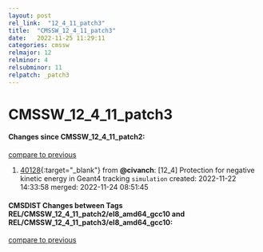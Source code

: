 ```yaml
---
layout: post
rel_link:  "12_4_11_patch3"
title:  "CMSSW_12_4_11_patch3"
date:   2022-11-25 11:29:11
categories: cmssw
relmajor: 12
relminor: 4
relsubminor: 11
relpatch: _patch3
---
```


# CMSSW_12_4_11_patch3
#### Changes since CMSSW_12_4_11_patch2:
[compare to previous](https://github.com/cms-sw/cmssw/compare/CMSSW_12_4_11_patch2...CMSSW_12_4_11_patch3)



1. [40128](http://github.com/cms-sw/cmssw/pull/40128){:target="_blank"}  from **@civanch**: [12_4] Protection for negative kinetic energy in Geant4 tracking `simulation` created: 2022-11-22 14:33:58 merged: 2022-11-24 08:51:45

#### CMSDIST Changes between Tags REL/CMSSW_12_4_11_patch2/el8_amd64_gcc10 and REL/CMSSW_12_4_11_patch3/el8_amd64_gcc10:
[compare to previous](https://github.com/cms-sw/cmsdist/compare/REL/CMSSW_12_4_11_patch2/el8_amd64_gcc10...REL/CMSSW_12_4_11_patch3/el8_amd64_gcc10)


